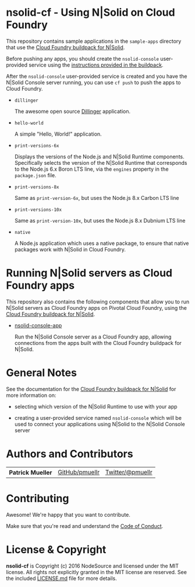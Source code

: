 nsolid-cf - Using N|Solid on Cloud Foundry
================================================================================

This repository contains sample applications in the `sample-apps` directory
that use the [Cloud Foundry buildpack for N|Solid][N|Solid buildpack].

Before pushing any apps, you should create the `nsolid-console` user-provided
service using the [instructions provided in the buildpack][ups-nsolid-console].

After the `nsolid-console` user-provided service is created and you have the
N|Solid Console server running, you can use `cf push` to push
the apps to Cloud Foundry.

* `dillinger`

  The awesome open source [Dillinger](http://dillinger.io) application.

* `hello-world`

  A simple "Hello, World!" application.

* `print-versions-6x`

  Displays the versions of the Node.js and N|Solid Runtime components.
  Specifically selects the version of the N|Solid Runtime that corresponds to
  the Node.js 6.x Boron LTS line, via the `engines` property in the
  `package.json` file.

* `print-versions-8x`

  Same as `print-version-6x`, but uses the Node.js 8.x Carbon LTS line

* `print-versions-10x`

  Same as `print-version-10x`, but uses the Node.js 8.x Dubnium LTS line

* `native`

  A Node.js application which uses a native package, to ensure that native
  packages work with N|Solid in Cloud Foundry.


Running N|Solid servers as Cloud Foundry apps
================================================================================

This repository also contains the following components that allow you to run
N|Solid servers as Cloud Foundry apps on Pivotal Cloud Foundry, using the
[Cloud Foundry buildpack for N|Solid][N|Solid buildpack].

* [nsolid-console-app](nsolid-console-app/README.md)

  Run the N|Solid Console server as a Cloud Foundry app, allowing connections
  from the apps built with the Cloud Foundry buildpack for N|Solid.


General Notes
================================================================================

See the documentation for the
[Cloud Foundry buildpack for N|Solid][N|Solid buildpack] for more information
on:

* selecting which version of the N|Solid Runtime to use with your app

* creating a user-provided service named `nsolid-console` which will be used
  to connect your applications using N|Solid to the N|Solid Console server


Authors and Contributors
================================================================================

<table><tbody>
  <tr>
    <th align="left">Patrick Mueller</th>
    <td><a href="https://github.com/pmuellr">GitHub/pmuellr</a></td>
    <td><a href="https://twitter.com/pmuellr">Twitter/@pmuellr</a></td>
  </tr>
</tbody></table>


Contributing
================================================================================

Awesome!  We're happy that you want to contribute.

Make sure that you're read and understand the [Code of Conduct](CODE_OF_CONDUCT.md).


License & Copyright
================================================================================

**nsolid-cf** is Copyright (c) 2016 NodeSource and licensed under the
MIT license. All rights not explicitly granted in the MIT license are reserved.
See the included [LICENSE.md](LICENSE.md) file for more details.


[N|Solid buildpack]: https://github.com/nodesource/nsolid-buildpack-cf-v3
[ups-nsolid-console]: https://github.com/nodesource/nsolid-buildpack-cf-v3#user-provided-service-nsolid-console

